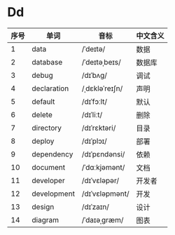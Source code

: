 # Dd

| 序号 | 单词          | 音标             | 中文含义 |
|----|-------------|----------------|------|
| 1  | data        | /ˈdeɪtə/       | 数据   |
| 2  | database    | /ˈdeɪtəˌbeɪs/  | 数据库  |
| 3  | debug       | /dɪˈbʌɡ/       | 调试   |
| 4  | declaration | /ˌdɛkləˈreɪʃn/ | 声明   |
| 5  | default     | /dɪˈfɔːlt/     | 默认   |
| 6  | delete      | /dɪˈliːt/      | 删除   |
| 7  | directory   | /dɪˈrɛktəri/   | 目录   |
| 8  | deploy      | /dɪˈplɔɪ/      | 部署   |
| 9  | dependency  | /dɪˈpɛndənsi/  | 依赖   |
| 10 | document    | /ˈdɑːkjəmənt/  | 文档   |
| 11 | developer   | /dɪˈvɛləpər/   | 开发者  |
| 12 | development | /dɪˈvɛləpmənt/ | 开发   |
| 13 | design      | /dɪˈzaɪn/      | 设计   |
| 14 | diagram     | /ˈdaɪəˌɡræm/   | 图表   |
